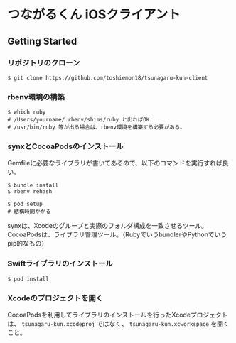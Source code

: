 # つながるくん iOSクライアント

## Getting Started

### リポジトリのクローン

```
$ git clone https://github.com/toshiemon18/tsunagaru-kun-client
```

### rbenv環境の構築

```
$ which ruby
# /Users/yourname/.rbenv/shims/ruby と出ればOK
# /usr/bin/ruby 等が出る場合は、rbenv環境を構築する必要がある。
```

### synxとCocoaPodsのインストール

Gemfileに必要なライブラリが書いてあるので、以下のコマンドを実行すれば良い。

```
$ bundle install
$ rbenv rehash
```

```
$ pod setup
# 結構時間かかる
```

synxは、Xcodeのグループと実際のフォルダ構成を一致させるツール。
CocoaPodsは、ライブラリ管理ツール。（RubyでいうbundlerやPythonでいうpip的なもの）


### Swiftライブラリのインストール

```
$ pod install
```


### Xcodeのプロジェクトを開く

CocoaPodsを利用してライブラリのインストールを行ったXcodeプロジェクトは、 `tsunagaru-kun.xcodeproj` ではなく、 `tsunagaru-kun.xcworkspace` を開くこと。
